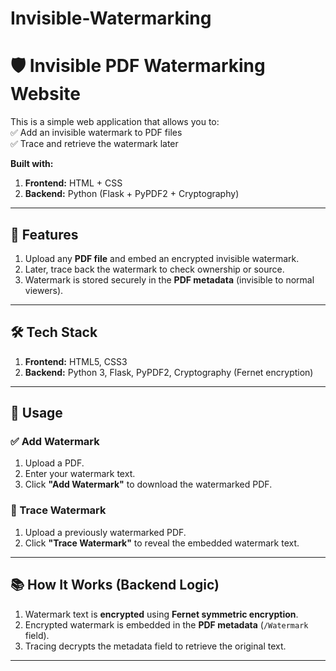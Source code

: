 # Invisible-Watermarking
# 🛡️ Invisible PDF Watermarking Website

This is a simple web application that allows you to:  
✅ Add an invisible watermark to PDF files  
✅ Trace and retrieve the watermark later  

**Built with:**
1. **Frontend:** HTML + CSS  
2. **Backend:** Python (Flask + PyPDF2 + Cryptography)

---

## 🚀 Features
1. Upload any **PDF file** and embed an encrypted invisible watermark.
2. Later, trace back the watermark to check ownership or source.
3. Watermark is stored securely in the **PDF metadata** (invisible to normal viewers).


---

## 🛠️ Tech Stack
1. **Frontend:** HTML5, CSS3  
2. **Backend:** Python 3, Flask, PyPDF2, Cryptography (Fernet encryption)

---

## 📄 Usage

### ✅ Add Watermark
1. Upload a PDF.
2. Enter your watermark text.
3. Click **"Add Watermark"** to download the watermarked PDF.

### 🔎 Trace Watermark
1. Upload a previously watermarked PDF.
2. Click **"Trace Watermark"** to reveal the embedded watermark text.

---

## 📚 How It Works (Backend Logic)
1. Watermark text is **encrypted** using **Fernet symmetric encryption**.
2. Encrypted watermark is embedded in the **PDF metadata** (`/Watermark` field).
3. Tracing decrypts the metadata field to retrieve the original text.

---

